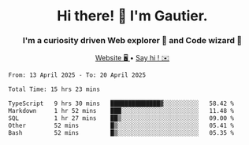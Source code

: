 <h1 align="center">Hi there! 👋 I'm Gautier.</h1>
<h3 align="center">I'm a curiosity driven Web explorer 🚀 and Code wizard 🧙</h3>

<p align="center">
  <a href="https://xisabla.github.io/">Website 🖥️ </a> •
  <a href="mailto:xisabla.dev@gmail.com">Say hi ! ✉️</a>
</p>

<!--START_SECTION:waka-->

```txt
From: 13 April 2025 - To: 20 April 2025

Total Time: 15 hrs 23 mins

TypeScript   9 hrs 30 mins   ██████████████▓░░░░░░░░░░   58.42 %
Markdown     1 hr 52 mins    ███░░░░░░░░░░░░░░░░░░░░░░   11.48 %
SQL          1 hr 27 mins    ██▒░░░░░░░░░░░░░░░░░░░░░░   09.00 %
Other        52 mins         █▒░░░░░░░░░░░░░░░░░░░░░░░   05.41 %
Bash         52 mins         █▒░░░░░░░░░░░░░░░░░░░░░░░   05.35 %
```

<!--END_SECTION:waka-->
